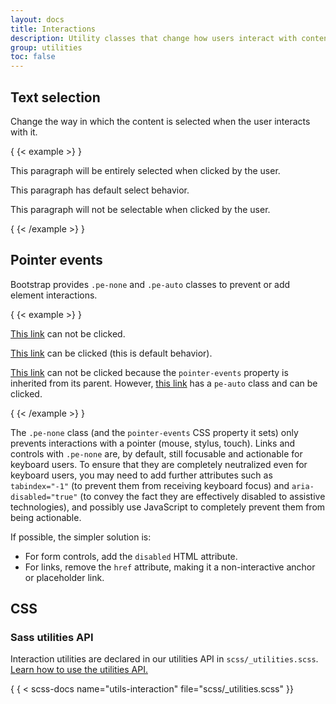 ```yaml
---
layout: docs
title: Interactions
description: Utility classes that change how users interact with contents of a website.
group: utilities
toc: false
---
```


## Text selection

Change the way in which the content is selected when the user interacts with it.

{ {< example >} }
<p class="user-select-all">This paragraph will be entirely selected when clicked by the user.</p>
<p class="user-select-auto">This paragraph has default select behavior.</p>
<p class="user-select-none">This paragraph will not be selectable when clicked by the user.</p>
{ {< /example >} }

## Pointer events

Bootstrap provides `.pe-none` and `.pe-auto` classes to prevent or add element
interactions.

{ {< example >} }
<p><a href="#" class="pe-none" tabindex="-1" aria-disabled="true">This link</a> can not be clicked.</p>
<p><a href="#" class="pe-auto">This link</a> can be clicked (this is default behavior).</p>
<p class="pe-none"><a href="#" tabindex="-1" aria-disabled="true">This link</a> can not be clicked because the <code>pointer-events</code> property is inherited from its parent. However, <a href="#" class="pe-auto">this link</a> has a <code>pe-auto</code> class and can be clicked.</p>
{ {< /example >} }

The `.pe-none` class (and the `pointer-events` CSS property it sets) only
prevents interactions with a pointer (mouse, stylus, touch). Links and controls
with `.pe-none` are, by default, still focusable and actionable for keyboard
users. To ensure that they are completely neutralized even for keyboard users,
you may need to add further attributes such as `tabindex="-1"` (to prevent them
from receiving keyboard focus) and `aria-disabled="true"` (to convey the fact
they are effectively disabled to assistive technologies), and possibly use
JavaScript to completely prevent them from being actionable.

If possible, the simpler solution is:

- For form controls, add the `disabled` HTML attribute.
- For links, remove the `href` attribute, making it a non-interactive anchor or
  placeholder link.

## CSS

### Sass utilities API

Interaction utilities are declared in our utilities API in
`scss/_utilities.scss`. [Learn how to use the utilities API.](/utilities/api.md#using-the-api)

{ { < scss-docs name="utils-interaction" file="scss/_utilities.scss" }}
